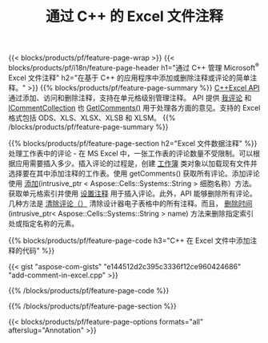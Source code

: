 ﻿---
title: 通过 C++ 的 Excel 文件注释
url: /zh/cpp/annotation/
description: 使用 C++ 库添加或删除 Excel 和 OpenOffice 电子表格的数据注释注释。
---
{{< blocks/products/pf/feature-page-wrap >}}
{{< blocks/products/pf/i18n/feature-page-header h1="通过 C++ 管理 Microsoft<sup>&reg;</sup> Excel 文件注释" h2="在基于 C++ 的应用程序中添加或删除注释或评论的简单注释。" >}}
{{% blocks/products/pf/feature-page-summary %}}
[C++Excel API](/cells/cpp/) 通过添加、访问和删除注释，支持在单元格级别管理注释。 API 提供 [我评论](https://apireference.aspose.com/cells/cpp/class/aspose.cells.i_comment) 和 [ICommentCollection](https://apireference.aspose.com/cells/cpp/class/aspose.cells.i_comment_collection) 也 [GetIComments()](https://apireference.aspose.com/cells/cpp/class/aspose.cells.i_worksheet#ae7cce5f85b7b25a1e5c58df1b613ca5a) 用于处理各方面的意见。支持的 Excel 格式包括 ODS、XLS、XLSX、XLSB 和 XLSM。
{{% /blocks/products/pf/feature-page-summary %}}

{{% blocks/products/pf/feature-page-section h2="Excel 文件数据注释" %}}
处理工作表中的评论 - 在 MS Excel 中，一张工作表的评论数量不受限制。可以根据应用需要插入多少。插入评论的过程是，创建 [工作簿](https://apireference.aspose.com/cells/cpp/class/aspose.cells.i_workbook) 类对象以加载现有文件并选择要在其中添加注释的工作表。使用 getComments() 获取所有评论。添加评论使用 [添加](https://apireference.aspose.com/cells/cpp/class/aspose.cells.i_comment_collection#a3f014415e292fa15c6220e9727dad384)(intrusive_ptr < Aspose::Cells::Systems::String > 细胞名称）方法。获取单元格索引并使用 [设置注释](https://apireference.aspose.com/cells/cpp/com.aspose.cells/comment#Note) 用于插入评论。此外，API 能够删除所有评论。几种方法是 [清除评论（）](https://apireference.aspose.com/cells/cpp/class/aspose.cells.i_worksheet#ad4e0ea291ae60fc1b5d815e520edc6c3) 清除设计器电子表格中的所有注释。而且， [删除时间](https://apireference.aspose.com/cells/cpp/class/aspose.cells.i_worksheet_collection#addabcc7d7d76874694018fb3ba37b72c)(intrusive_ptr< Aspose::Cells::Systems::String > name) 方法来删除指定索引处或指定名称的元素。

{{% blocks/products/pf/feature-page-code h3="C++ 在 Excel 文件中添加注释的代码" %}}

{{< gist "aspose-com-gists" "e144512d2c395c3336f12ce960424686" "add-comment-in-excel.cpp" >}}

{{% /blocks/products/pf/feature-page-code %}}

{{% /blocks/products/pf/feature-page-section %}}

{{< blocks/products/pf/feature-page-options formats="all" afterslug="Annotation" >}}